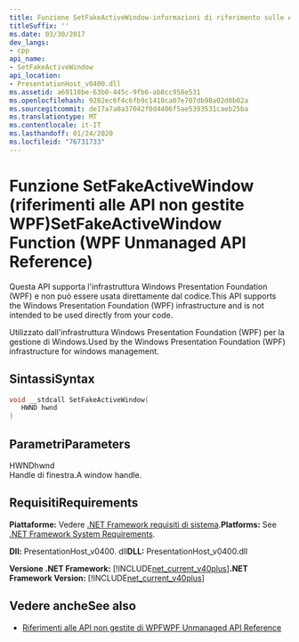 ```yaml
---
title: Funzione SetFakeActiveWindow-informazioni di riferimento sulle API WPF non gestite
titleSuffix: ''
ms.date: 03/30/2017
dev_langs:
- cpp
api_name:
- SetFakeActiveWindow
api_location:
- PresentationHost_v0400.dll
ms.assetid: a69118be-63b0-445c-9fb6-ab8cc958e531
ms.openlocfilehash: 9282ec6f4c6fb9c1410ca07e707db98a02d0b02a
ms.sourcegitcommit: de17a7a0a37042f0d4406f5ae5393531caeb25ba
ms.translationtype: MT
ms.contentlocale: it-IT
ms.lasthandoff: 01/24/2020
ms.locfileid: "76731733"
---
```

# <a name="setfakeactivewindow-function-wpf-unmanaged-api-reference"></a><span data-ttu-id="e5205-102">Funzione SetFakeActiveWindow (riferimenti alle API non gestite WPF)</span><span class="sxs-lookup"><span data-stu-id="e5205-102">SetFakeActiveWindow Function (WPF Unmanaged API Reference)</span></span>
<span data-ttu-id="e5205-103">Questa API supporta l'infrastruttura Windows Presentation Foundation (WPF) e non può essere usata direttamente dal codice.</span><span class="sxs-lookup"><span data-stu-id="e5205-103">This API supports the Windows Presentation Foundation (WPF) infrastructure and is not intended to be used directly from your code.</span></span>  
  
 <span data-ttu-id="e5205-104">Utilizzato dall'infrastruttura Windows Presentation Foundation (WPF) per la gestione di Windows.</span><span class="sxs-lookup"><span data-stu-id="e5205-104">Used by the Windows Presentation Foundation (WPF) infrastructure for windows management.</span></span>  
  
## <a name="syntax"></a><span data-ttu-id="e5205-105">Sintassi</span><span class="sxs-lookup"><span data-stu-id="e5205-105">Syntax</span></span>  
  
```cpp  
void __stdcall SetFakeActiveWindow(  
   HWND hwnd  
)  
```  
  
## <a name="parameters"></a><span data-ttu-id="e5205-106">Parametri</span><span class="sxs-lookup"><span data-stu-id="e5205-106">Parameters</span></span>  
 <span data-ttu-id="e5205-107">HWND</span><span class="sxs-lookup"><span data-stu-id="e5205-107">hwnd</span></span>  
 <span data-ttu-id="e5205-108">Handle di finestra.</span><span class="sxs-lookup"><span data-stu-id="e5205-108">A window handle.</span></span>  
  
## <a name="requirements"></a><span data-ttu-id="e5205-109">Requisiti</span><span class="sxs-lookup"><span data-stu-id="e5205-109">Requirements</span></span>  
 <span data-ttu-id="e5205-110">**Piattaforme:** Vedere [.NET Framework requisiti di sistema](../../get-started/system-requirements.md).</span><span class="sxs-lookup"><span data-stu-id="e5205-110">**Platforms:** See [.NET Framework System Requirements](../../get-started/system-requirements.md).</span></span>  
  
 <span data-ttu-id="e5205-111">**Dll:** PresentationHost_v0400. dll</span><span class="sxs-lookup"><span data-stu-id="e5205-111">**DLL:** PresentationHost_v0400.dll</span></span>  
  
 <span data-ttu-id="e5205-112">**Versione .NET Framework:** [!INCLUDE[net_current_v40plus](../../../../includes/net-current-v40plus-md.md)]</span><span class="sxs-lookup"><span data-stu-id="e5205-112">**.NET Framework Version:** [!INCLUDE[net_current_v40plus](../../../../includes/net-current-v40plus-md.md)]</span></span>  
  
## <a name="see-also"></a><span data-ttu-id="e5205-113">Vedere anche</span><span class="sxs-lookup"><span data-stu-id="e5205-113">See also</span></span>

- [<span data-ttu-id="e5205-114">Riferimenti alle API non gestite di WPF</span><span class="sxs-lookup"><span data-stu-id="e5205-114">WPF Unmanaged API Reference</span></span>](wpf-unmanaged-api-reference.md)

